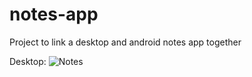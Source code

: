 # notes-app
Project to link a desktop and android notes app together

Desktop:
![Notes](https://i.imgur.com/S90iSr2.png)

